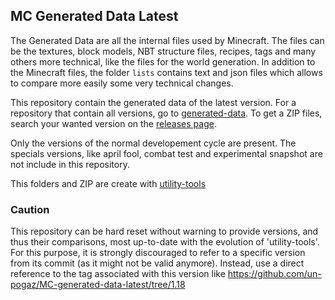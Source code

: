 ## MC Generated Data Latest

The Generated Data are all the internal files used by Minecraft. The files can be the textures, block models, NBT structure files, recipes, tags and many others more technical, like the files for the world generation.
In addition to the Minecraft files, the folder `lists` contains text and json files which allows to compare more easily some very technical changes.

This repository contain the generated data of the latest version. For a repository that contain all versions, go to [generated-data](https://github.com/un-pogaz/MC-generated-data). To get a ZIP files, search your wanted version on the [releases page](https://github.com/un-pogaz/MC-generated-data-latest/releases).

Only the versions of the normal developement cycle are present. The specials versions, like april fool, combat test and experimental snapshot are not include in this repository.

This folders and ZIP are create with [utility-tools](https://github.com/un-pogaz/MC-utility-tools)

### Caution
This repository can be hard reset without warning to provide versions, and thus their comparisons, most up-to-date with the evolution of 'utility-tools'.
For this purpose, it is strongly discouraged to refer to a specific version from its commit (as it might not be valid anymore). Instead, use a direct reference to the tag associated with this version like https://github.com/un-pogaz/MC-generated-data-latest/tree/1.18
